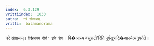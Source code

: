 ```yaml
---
index:  6.3.129
vrittiindex:  1033
sutra:  नरे संज्ञायाम्
vritti:  balamanorama 
---
```


नरे संज्ञायाम्। `वि�आस्य दीर्घ' इति शेषः। `वि�आस्य वसुराटो'रिति पूर्वसूत्राद्वि�आस्येत्यनुवर्तते। 


